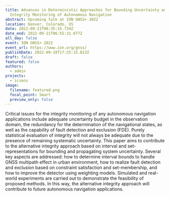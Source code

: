 ```yaml
---
title: Advances in Deterministic Approaches for Bounding Uncertainty and
  Integrity Monitoring of Autonomous Navigation
abstract: Upcoming talk at ION GNSS+ 2022
location: Denver, Colorado, US
date: 2022-09-21T06:35:15.734Z
date_end: 2022-09-21T06:55:31.077Z
all_day: false
event: ION GNSS+ 2022
event_url: https://www.ion.org/gnss/
publishDate: 2022-09-18T17:25:15.813Z
draft: false
featured: false
authors:
  - admin
projects:
  - icsens
image:
  filename: featured.png
  focal_point: Smart
  preview_only: false
---
```

Critical issues for the integrity monitoring of any autonomous navigation applications include adequate uncertainty budget in the observation domain, the redundancy for the determination of the navigational states, as well as the capability of fault detection and exclusion (FDE). Purely statistical evaluation of integrity will not always be adequate due to the presence of remaining systematic uncertainty. This paper aims to contribute to the alternative integrity approach based on interval and set-representations for bounding and propagating system uncertainty. Several key aspects are addressed: how to determine interval bounds to handle GNSS multipath effect in urban environment, how to realize fault detection and exclusion based on constraint satisfaction and set-membership, and how to improve the detector using weighting models. Simulated and real-world experiments are carried out to demonstrate the feasibility of proposed methods. In this way, the alternative integrity approach will contribute to future autonomous navigation applications.